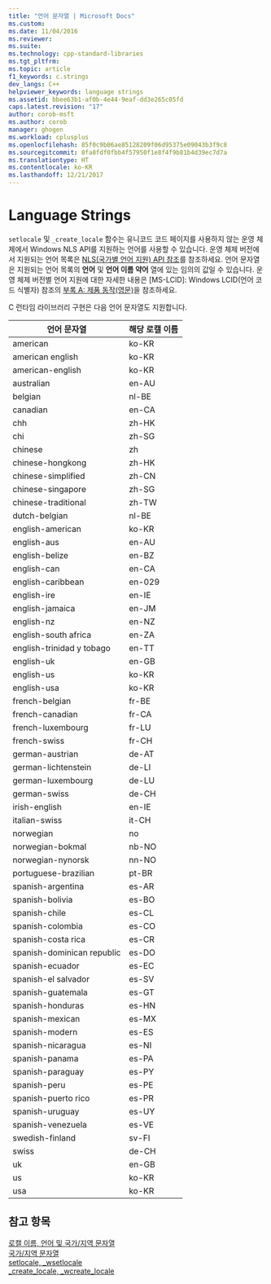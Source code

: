 ```yaml
---
title: "언어 문자열 | Microsoft Docs"
ms.custom: 
ms.date: 11/04/2016
ms.reviewer: 
ms.suite: 
ms.technology: cpp-standard-libraries
ms.tgt_pltfrm: 
ms.topic: article
f1_keywords: c.strings
dev_langs: C++
helpviewer_keywords: language strings
ms.assetid: bbee63b1-af0b-4e44-9eaf-dd3e265c05fd
caps.latest.revision: "17"
author: corob-msft
ms.author: corob
manager: ghogen
ms.workload: cplusplus
ms.openlocfilehash: 85f0c9b06ae85128209f06d95375e09043b3f9c8
ms.sourcegitcommit: 8fa8fdf0fbb4f57950f1e8f4f9b81b4d39ec7d7a
ms.translationtype: HT
ms.contentlocale: ko-KR
ms.lasthandoff: 12/21/2017
---
```

# <a name="language-strings"></a>Language Strings
`setlocale` 및 `_create_locale` 함수는 유니코드 코드 페이지를 사용하지 않는 운영 체제에서 Windows NLS API를 지원하는 언어를 사용할 수 있습니다. 운영 체제 버전에서 지원되는 언어 목록은 [NLS(국가별 언어 지원) API 참조](https://www.microsoft.com/resources/msdn/goglobal/default.mspx)를 참조하세요. 언어 문자열은 지원되는 언어 목록의 **언어** 및 **언어 이름 약어** 열에 있는 임의의 값일 수 있습니다. 운영 체제 버전별 언어 지원에 대한 자세한 내용은 [MS-LCID]: Windows LCID(언어 코드 식별자) 참조의 [부록 A: 제품 동작(영문)](http://msdn.microsoft.com/goglobal/bb896001.aspx)을 참조하세요.   
  
C 런타임 라이브러리 구현은 다음 언어 문자열도 지원합니다.  
  
|언어 문자열|해당 로캘 이름|  
|---------------------|----------------------------|  
|american|ko-KR|  
|american english|ko-KR|  
|american-english|ko-KR|  
|australian|en-AU|  
|belgian|nl-BE|  
|canadian|en-CA|  
|chh|zh-HK|  
|chi|zh-SG|  
|chinese|zh|  
|chinese-hongkong|zh-HK|  
|chinese-simplified|zh-CN|  
|chinese-singapore|zh-SG|  
|chinese-traditional|zh-TW|  
|dutch-belgian|nl-BE|  
|english-american|ko-KR|  
|english-aus|en-AU|  
|english-belize|en-BZ|  
|english-can|en-CA|  
|english-caribbean|en-029|  
|english-ire|en-IE|  
|english-jamaica|en-JM|  
|english-nz|en-NZ|  
|english-south africa|en-ZA|  
|english-trinidad y tobago|en-TT|  
|english-uk|en-GB|  
|english-us|ko-KR|  
|english-usa|ko-KR|  
|french-belgian|fr-BE|  
|french-canadian|fr-CA|  
|french-luxembourg|fr-LU|  
|french-swiss|fr-CH|  
|german-austrian|de-AT|  
|german-lichtenstein|de-LI|  
|german-luxembourg|de-LU|  
|german-swiss|de-CH|  
|irish-english|en-IE|  
|italian-swiss|it-CH|  
|norwegian|no|  
|norwegian-bokmal|nb-NO|  
|norwegian-nynorsk|nn-NO|  
|portuguese-brazilian|pt-BR|  
|spanish-argentina|es-AR|  
|spanish-bolivia|es-BO|  
|spanish-chile|es-CL|  
|spanish-colombia|es-CO|  
|spanish-costa rica|es-CR|  
|spanish-dominican republic|es-DO|  
|spanish-ecuador|es-EC|  
|spanish-el salvador|es-SV|  
|spanish-guatemala|es-GT|  
|spanish-honduras|es-HN|  
|spanish-mexican|es-MX|  
|spanish-modern|es-ES|  
|spanish-nicaragua|es-NI|  
|spanish-panama|es-PA|  
|spanish-paraguay|es-PY|  
|spanish-peru|es-PE|  
|spanish-puerto rico|es-PR|  
|spanish-uruguay|es-UY|  
|spanish-venezuela|es-VE|  
|swedish-finland|sv-FI|  
|swiss|de-CH|  
|uk|en-GB|  
|us|ko-KR|  
|usa|ko-KR|  
  
## <a name="see-also"></a>참고 항목  
 [로캘 이름, 언어 및 국가/지역 문자열](../c-runtime-library/locale-names-languages-and-country-region-strings.md)   
 [국가/지역 문자열](../c-runtime-library/country-region-strings.md)   
 [setlocale, _wsetlocale](../c-runtime-library/reference/setlocale-wsetlocale.md)   
 [_create_locale, _wcreate_locale](../c-runtime-library/reference/create-locale-wcreate-locale.md)
